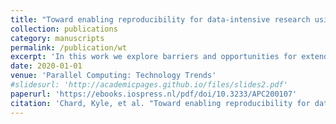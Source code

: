 ```yaml
---
title: "Toward enabling reproducibility for data-intensive research using the whole tale platform"
collection: publications
category: manuscripts
permalink: /publication/wt
excerpt: 'In this work we explore barriers and opportunities for extending the Whole Tale in-frastructure to facilitate reproducible data-intensive research at scale.'
date: 2020-01-01
venue: 'Parallel Computing: Technology Trends'
#slidesurl: 'http://academicpages.github.io/files/slides2.pdf'
paperurl: 'https://ebooks.iospress.nl/pdf/doi/10.3233/APC200107'
citation: 'Chard, Kyle, et al. "Toward enabling reproducibility for data-intensive research using the whole tale platform." Parallel Computing: Technology Trends. IOS Press, 2020. 766-778.'
---
```


